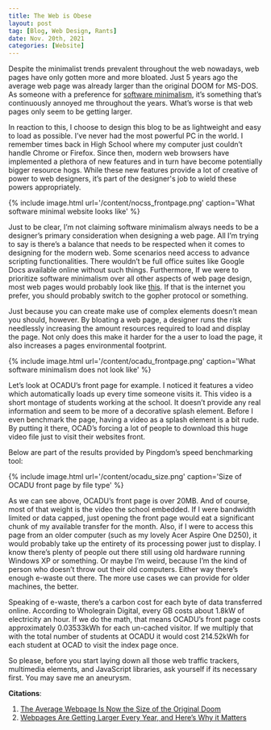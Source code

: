 ```yaml
---
title: The Web is Obese
layout: post  
tag: [Blog, Web Design, Rants]  
date: Nov. 20th, 2021  
categories: [Website]  
---
```


Despite the minimalist trends prevalent throughout the web nowadays, web pages
have only gotten more and more bloated. Just 5 years ago the average web page
was already larger than the original DOOM for MS-DOS. As someone with a
preference for [software minimalism](https://suckless.org/philosophy/), it’s
something that’s continuously annoyed me throughout the years. What’s worse is
that web pages only seem to be getting larger.

In reaction to this, I choose to design this blog to be as lightweight and easy
to load as possible. I’ve never had the most powerful PC in the world. I
remember times back in High School where my computer just couldn’t handle Chrome
or Firefox. Since then, modern web browsers have implemented a plethora of new
features and in turn have become potentially bigger resource hogs. While these
new features provide a lot of creative of power to web designers, it’s part of
the designer's job to wield these powers appropriately.

{% include image.html url='/content/nocss_frontpage.png' caption='What software
minimal website looks like' %}

Just to be clear, I’m not claiming software minimalism always needs to be a
designer’s primary consideration when designing a web page. All I’m trying to
say is there’s a balance that needs to be respected when it comes to designing
for the modern web. Some scenarios need access to advance scripting
functionalities. There wouldn’t be full office suites like Google Docs available
online without such things. Furthermore, If we were to prioritize software
minimalism over all other aspects of web page design, most web pages would
probably look like [this](https://nocss.club/). If that is the internet you
prefer, you should probably switch to the gopher protocol or something.

Just because you can create make use of complex elements doesn’t mean you
should, however. By bloating a web page, a designer runs the risk needlessly
increasing the amount resources required to load and display the page. Not only
does this make it harder for the a user to load the page, it also increases a
pages environmental footprint.

{% include image.html url='/content/ocadu_frontpage.png' caption='What software
minimalism does not look like' %}

Let’s look at OCADU’s front page for example. I noticed it features a video
which automatically loads up every time someone visits it. This video is a short
montage of students working at the school. It doesn’t provide any real
information and seem to be more of a decorative splash element. Before I even
benchmark the page, having a video as a splash element is a bit rude. By putting
it there, OCAD’s forcing a lot of people to download this huge video file just
to visit their websites front.

Below are part of the results provided by Pingdom’s speed benchmarking tool:

{% include image.html url='/content/ocadu_size.png' caption='Size of OCADU front
page by file type' %}

As we can see above, OCADU’s front page is over 20MB. And of course, most of
that weight is the video the school embedded. If I were bandwidth limited or
data capped, just opening the front page would eat a significant chunk of my
available transfer for the month. Also, if I were to access this page from an
older computer (such as my lovely Acer Aspire One D250), it would probably take
up the entirety of its processing power just to display. I know there’s plenty
of people out there still using old hardware running Windows XP or something. Or
maybe I’m weird, because I’m the kind of person who doesn’t throw out their old
computers. Either way there’s enough e-waste out there. The more use cases we
can provide for older machines, the better.

Speaking of e-waste, there’s a carbon cost for each byte of data transferred
online. According to Wholegrain Digital, every GB costs about 1.8kW of
electricity an hour. If we do the math, that means OCADU’s front page costs
approximately 0.03533kWh for each un-cached visitor. If we multiply that with
the total number of students at OCADU it would cost 214.52kWh for each student
at OCAD to visit the index page once.

So please, before you start laying down all those web traffic trackers,
multimedia elements, and JavaScript libraries, ask yourself if its necessary
first. You may save me an aneurysm.

**Citations**:

1.  [The Average Webpage Is Now the Size of the Original
    Doom](https://www.wired.com/2016/04/average-webpage-now-size-original-doom/)
2.  [Webpages Are Getting Larger Every Year, and Here’s Why it
    Matters](https://www.pingdom.com/blog/webpages-are-getting-larger-every-year-and-heres-why-it-matters/)
